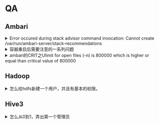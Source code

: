 # QA

## Ambari

<details>

<summary>Error occured during stack advisor command invocation: Cannot create /var/run/ambari-server/stack-recommendations</summary>

查看`/etc/ambari-server/conf/ambari.properties`文件中的`ambari-server.user`属性，确定您运行ambari-server的用户名。 修改/var/run/ambari-server目录的用户为上一步的用户名，例如：`chown -R ambari /var/run/ambari-server`。

</details>

<details>

<summary>容器重启后需要注意的一系列问题</summary>

首先是/etc/hosts的问题，容器重启后会被重置，建议备份。

然后是想要ambari-server restart前需要重新setup一遍

最后是需要重启所有ambari-agent。

写一个脚本，每天第一次启动执行一下

```sh
#init.sh
yes | cp -i /etc/hosts.bk /etc/hosts
bash /root/Shell/scp_to_all.sh /etc/hosts /etc

ambari-server setup --jdbc-db=mysql --jdbc-driver=/usr/share/java/mysql-connector-java.jar
pssh -h /root/Downloads/host.txt ambari-agent restart
ambari-server restart
```

</details>

<details>

<summary>ambari的CRIT之Ulimit for open files (-n) is 800000 which is higher or equal than critical value of 800000</summary>

#### 临时方案

```bash
ulimit -n 800000
```

#### 永久方案

```bash
sudo vi /etc/security/limits.conf
#写入或修改为
* soft nofile 1000000
* hard nofile 1000000
# 退出后让系统重新加载配置文件
sudo sysctl -p
```

</details>

## Hadoop

<details>

<summary>怎么给hdfs新建一个用户，并且有基本的权限。</summary>

```bash
# 在Linux系统上创建user1，并加入到hadoop组
useradd mumu -G hadoop
#把mumu加入hdfs组
usermod -aG hdfs mumu

# 在hdfs的/user目录下创建user1的主目录
su - hdfs -c "hdfs dfs -mkdir /user/mumu"

# 修改user1主目录的所有者和权限
su - hdfs -c "hdfs dfs -chown mumu:hadoop /user/mumu"
su - hdfs -c "hdfs dfs -chmod 755 /user/mumu"

# 刷新namenode的用户和组的映射
hdfs dfsadmin -refreshUserToGroupsMappings

```

</details>

## Hive3

<details>

<summary>怎么从0到1，弄出第一个管理员</summary>

如果你使用ambari安装的hive，那么请在ambari web ui中设置hive的config，key和value对应如下：

如果你可以直接修改hive-site.xml就能起作用，那么使用对应格式设置如下key和value：

```
hive.server2.enable.doAs=false
hive.security.authorization.enabled=true
hive.security.authorization.manager=org.apache.hadoop.hive.ql.security.authorization.plugin.sqlstd.SQLStdHiveAuthorizerFactory
hive.security.authenticator.manager=org.apache.hadoop.hive.ql.security.SessionStateUserAuthenticator
hive.users.in.admin.role=<admin user>
```

\<admin user>用英文逗号,分割

然后beeline使用admin user登录，在命令行中输入以下即可将当前用户设置为管理员

```sql
set role ADMIN;
```

查看当前用户角色

```sql
show current role;
```

**参考资料**

[https://community.cloudera.com/t5/Support-Questions/hive-with-SQL-Standard-based-Authorization/td-p/111505](https://community.cloudera.com/t5/Support-Questions/hive-with-SQL-Standard-based-Authorization/td-p/111505)

[https://stackoverflow.com/questions/30080203/grant-permission-in-hive](https://stackoverflow.com/questions/30080203/grant-permission-in-hive)

</details>
